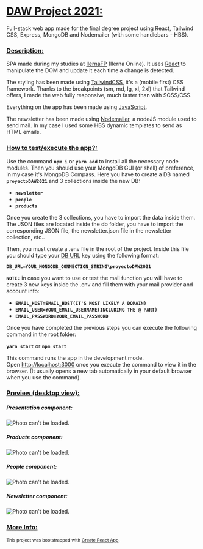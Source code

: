 # <u>DAW Project 2021:</u>

Full-stack web app made for the final degree project using React, Tailwind CSS, Express, MongoDB and Nodemailer (with some handlebars - HBS).

### <u>Description:</u>

SPA made during my studies at [IlernaFP](https://www.ilerna.es/es) (Ilerna Online).
It uses [React](https://reactjs.org/) to manipulate the DOM and update it each time a change is detected.

The styling has been made using [TailwindCSS](https://tailwindcss.com/), it's a (mobile first) CSS framework. Thanks to the breakpoints (sm, md, lg, xl, 2xl) that Tailwind offers, I made the web fully responsive, much faster than with SCSS/CSS.

Everything on the app has been made using [JavaScript](https://developer.mozilla.org/docs/Web/JavaScript).

The newsletter has been made using [Nodemailer](https://nodemailer.com/about/), a nodeJS module used to send mail. In my case I used some HBS dynamic templates to send as HTML emails.

### <u>How to test/execute the app?:</u>

Use the command **`npm i`** or **`yarn add`** to install all the necessary node modules.
Then you should use your MongoDB GUI (or shell) of preference, in my case it's MongoDB Compass. Here you have to create a DB named **`proyectoDAW2021`** and 3 collections inside the new DB:
- **`newsletter`**
- **`people`**
- **`products`**

Once you create the 3 collections, you have to import the data inside them. The JSON files are located inside the db folder, you have to import the corresponding JSON file, the newsletter.json file in the newsletter collection, etc..

Then, you must create a .env file in the root of the project. Inside this file you should type your [DB URL](https://docs.mongodb.com/manual/reference/connection-string/) key using the following format:

**`DB_URL=YOUR_MONGODB_CONNECTION_STRING\proyectoDAW2021`**

**`NOTE:`** in case you want to use or test the mail function you will have to create 3 new keys inside the .env and fill them with your mail provider and account info:
- **`EMAIL_HOST=EMAIL_HOST(IT'S MOST LIKELY A DOMAIN)`**
- **`EMAIL_USER=YOUR_EMAIL_USERNAME(INCLUDING THE @ PART)`**
- **`EMAIL_PASSWORD=YOUR_EMAIL_PASSWORD`**

Once you have completed the previous steps you can execute the following command in the root folder:

**`yarn start`** or **`npm start`**

This command runs the app in the development mode.\
Open [http://localhost:3000](http://localhost:3000) once you execute the command to view it in the browser. (It usually opens a new tab automatically in your default browser when you use the command).

### <u>Preview (desktop view):</u>

##### **_Presentation component:_**

![Photo can't be loaded.](https://i.imgur.com/waWAizJ.png)

##### **_Products component:_**

![Photo can't be loaded.](https://i.imgur.com/E1YVvjI.png)

##### **_People component:_**

![Photo can't be loaded.](https://i.imgur.com/3a0F7SQ.png)

##### **_Newsletter component:_**

![Photo can't be loaded.](https://i.imgur.com/QT9dAJO.png)

### <u>More Info:</u>

<small>This project was bootstrapped with [Create React App](https://github.com/facebook/create-react-app).</small>
